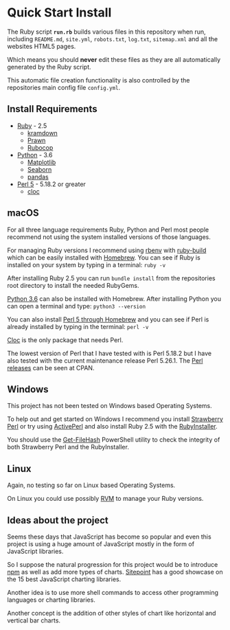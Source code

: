 # Quick Start Install

The Ruby script **`run.rb`** builds various files in this repository when run,
including `README.md`, `site.yml`, `robots.txt`, `log.txt`, `sitemap.xml` and
all the websites HTML5 pages.

Which means you should **never** edit these files as they are all automatically
generated by the Ruby script.

This automatic file creation functionality is also controlled by the
repositories main config file `config.yml`.

## Install Requirements

- [Ruby](https://www.ruby-lang.org/en/) - 2.5
  - [kramdown](https://kramdown.gettalong.org/)
  - [Prawn](https://github.com/prawnpdf/prawn)
  - [Rubocop](https://github.com/bbatsov/rubocop)
- [Python](https://www.python.org/) - 3.6
  - [Matplotlib](https://matplotlib.org/)
  - [Seaborn](https://seaborn.pydata.org/)
  - [pandas](https://pandas.pydata.org/)
- [Perl 5](https://www.perl.org/) - 5.18.2 or greater
  - [cloc](https://github.com/AlDanial/cloc)

## macOS

For all three language requirements Ruby, Python and Perl most people recommend
not using the system installed versions of those languages.

For managing Ruby versions I recommend using
[rbenv](https://github.com/rbenv/rbenv) with
[ruby-build](https://github.com/rbenv/ruby-build) which can be easily installed
with [Homebrew](https://brew.sh/). You can see if Ruby is installed on your
system by typing in a terminal: `ruby -v`

After installing Ruby 2.5 you can run `bundle install` from the repositories
root directory to install the needed RubyGems.

[Python 3.6](http://brewformulas.org/Python3) can also be installed with
Homebrew. After installing Python you can open a terminal and type:
`python3 --version`

You can also install [Perl 5 through Homebrew](http://brewformulas.org/Perl) and
you can see if Perl is already installed by typing in the terminal: `perl -v`

[Cloc](http://brewformulas.org/Cloc) is the only package that needs Perl.

The lowest version of Perl that I have tested with is Perl 5.18.2 but I have
also tested with the current maintenance release Perl 5.26.1. The
[Perl releases](https://www.cpan.org/src/) can be seen at CPAN.

## Windows

This project has not been tested on Windows based Operating Systems.

To help out and get started on Windows I recommend you install
[Strawberry Perl](http://strawberryperl.com/) or try using
[ActivePerl](https://www.activestate.com/activeperl) and also install Ruby 2.5
with the [RubyInstaller](https://rubyinstaller.org/).

You should use the
[Get-FileHash](https://docs.microsoft.com/en-us/powershell/module/microsoft.powershell.utility/get-filehash?view=powershell-6)
PowerShell utility to check the integrity of both Strawberry Perl and the
RubyInstaller.

## Linux

Again, no testing so far on Linux based Operating Systems.

On Linux you could use possibly [RVM](https://rvm.io/) to manage your Ruby
versions.

## Ideas about the project

Seems these days that JavaScript has become so popular and even this project is
using a huge amount of JavaScript mostly in the form of JavaScript libraries.

So I suppose the natural progression for this project would be to introduce
[npm](https://www.npmjs.com/) as well as add more types of charts.
[Sitepoint](https://www.sitepoint.com/15-best-javascript-charting-libraries/)
has a good showcase on the 15 best JavaScript charting libraries.

Another idea is to use more shell commands to access other programming languages
or charting libraries.

Another concept is the addition of other styles of chart like horizontal and
vertical bar charts.
